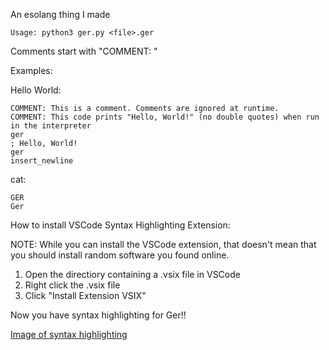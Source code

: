 An esolang thing I made

    Usage: python3 ger.py <file>.ger

Comments start with "COMMENT: "

Examples:

Hello World:

    COMMENT: This is a comment. Comments are ignored at runtime.
    COMMENT: This code prints "Hello, World!" (no double quotes) when run in the interpreter
    ger
    ; Hello, World!
    ger
    insert_newline

cat:

    GER
    Ger

How to install VSCode Syntax Highlighting Extension:

NOTE: While you can install the VSCode extension, that doesn't mean that you should install random software you found online.

1. Open the directiory containing a .vsix file in VSCode
2. Right click the .vsix file
3. Click "Install Extension VSIX"

Now you have syntax highlighting for Ger!!

[Image of syntax highlighting](https://user-images.githubusercontent.com/70241841/158448235-c835b42a-276d-4ad6-a9b4-90d6befa4a33.png)
